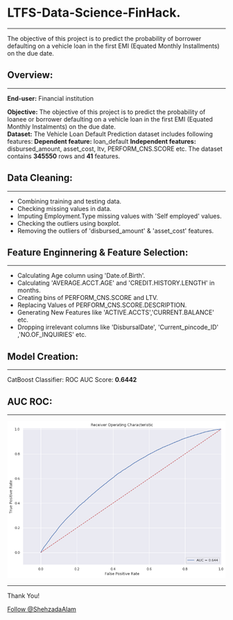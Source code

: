 # LTFS-Data-Science-FinHack.
----
The objective of this project is to predict the probability of borrower defaulting on a vehicle loan in the first EMI (Equated Monthly Installments) on the due date.

## Overview:
----
**End-user:** Financial institution

**Objective:** The objective of this project is to predict the probability of loanee or borrower defaulting on a vehicle loan in the first EMI (Equated Monthly Instalments) on the due date.   
**Dataset:** The Vehicle Loan Default Prediction dataset includes following features:
**Dependent feature:** loan_default
**Independent features:** disbursed_amount, asset_cost, ltv, PERFORM_CNS.SCORE etc.
The dataset contains **345550** rows and **41** features.

## Data Cleaning:
-----
* Combining training and testing data.
* Checking missing values in data. 
* Imputing Employment.Type missing values with 'Self employed' values.
* Checking the outliers using boxplot.
* Removing the outliers of 'disbursed_amount' & 'asset_cost' features.

## Feature Enginnering & Feature Selection:
-----
* Calculating Age column using 'Date.of.Birth'.
* Calculating 'AVERAGE.ACCT.AGE' and 'CREDIT.HISTORY.LENGTH' in months.
* Creating bins of PERFORM_CNS.SCORE and LTV.
* Replacing Values of PERFORM_CNS.SCORE.DESCRIPTION.
* Generating New Features like 'ACTIVE.ACCTS','CURRENT.BALANCE' etc.
* Dropping irrelevant columns like 'DisbursalDate', 'Current_pincode_ID' ,'NO.OF_INQUIRIES' etc.

## Model Creation:
-----
CatBoost Classifier: ROC AUC Score: **0.6442**

## AUC ROC:
-----
![AUC_ROC](https://github.com/ShehzadaAlam/LTFS-Data-Science-FinHack/blob/master/AUC_ROC_Curve.png "AUC_ROC")

----
<p>Thank You!	
<p><!-- Place this tag where you want the button to render. -->
<a class="github-button" href="https://github.com/ShehzadaAlam" aria-label="Follow @ShehzadaAlam on GitHub">Follow @ShehzadaAlam</a>



